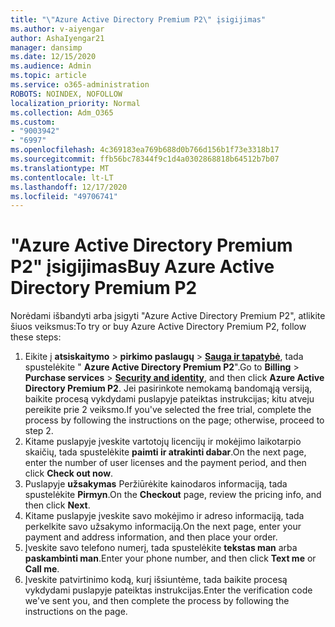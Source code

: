 ```yaml
---
title: "\"Azure Active Directory Premium P2\" įsigijimas"
ms.author: v-aiyengar
author: AshaIyengar21
manager: dansimp
ms.date: 12/15/2020
ms.audience: Admin
ms.topic: article
ms.service: o365-administration
ROBOTS: NOINDEX, NOFOLLOW
localization_priority: Normal
ms.collection: Adm_O365
ms.custom:
- "9003942"
- "6997"
ms.openlocfilehash: 4c369183ea769b688d0b766d156b1f73e3318b17
ms.sourcegitcommit: ffb56bc78344f9c1d4a0302868818b64512b7b07
ms.translationtype: MT
ms.contentlocale: lt-LT
ms.lasthandoff: 12/17/2020
ms.locfileid: "49706741"
---
```

# <a name="buy-azure-active-directory-premium-p2"></a><span data-ttu-id="ad170-102">"Azure Active Directory Premium P2" įsigijimas</span><span class="sxs-lookup"><span data-stu-id="ad170-102">Buy Azure Active Directory Premium P2</span></span>

<span data-ttu-id="ad170-103">Norėdami išbandyti arba įsigyti "Azure Active Directory Premium P2", atlikite šiuos veiksmus:</span><span class="sxs-lookup"><span data-stu-id="ad170-103">To try or buy Azure Active Directory Premium P2, follow these steps:</span></span>

1. <span data-ttu-id="ad170-104">Eikite į **atsiskaitymo**  >  **pirkimo paslaugų**  >  [**Sauga ir tapatybė**](https://go.microsoft.com/fwlink/?linkid=2131946), tada spustelėkite " **Azure Active Directory Premium P2**".</span><span class="sxs-lookup"><span data-stu-id="ad170-104">Go to **Billing** > **Purchase services** > [**Security and identity**](https://go.microsoft.com/fwlink/?linkid=2131946), and then click **Azure Active Directory Premium P2**.</span></span>
<span data-ttu-id="ad170-105">Jei pasirinkote nemokamą bandomąją versiją, baikite procesą vykdydami puslapyje pateiktas instrukcijas; kitu atveju pereikite prie 2 veiksmo.</span><span class="sxs-lookup"><span data-stu-id="ad170-105">If you've selected the free trial, complete the process by following the instructions on the page; otherwise, proceed to step 2.</span></span>
1. <span data-ttu-id="ad170-106">Kitame puslapyje įveskite vartotojų licencijų ir mokėjimo laikotarpio skaičių, tada spustelėkite **paimti ir atrakinti dabar**.</span><span class="sxs-lookup"><span data-stu-id="ad170-106">On the next page, enter the number of user licenses and the payment period, and then click **Check out now**.</span></span>
1. <span data-ttu-id="ad170-107">Puslapyje **užsakymas** Peržiūrėkite kainodaros informaciją, tada spustelėkite **Pirmyn**.</span><span class="sxs-lookup"><span data-stu-id="ad170-107">On the **Checkout** page, review the pricing info, and then click **Next**.</span></span>
1. <span data-ttu-id="ad170-108">Kitame puslapyje įveskite savo mokėjimo ir adreso informaciją, tada perkelkite savo užsakymo informaciją.</span><span class="sxs-lookup"><span data-stu-id="ad170-108">On the next page, enter your payment and address information, and then place your order.</span></span>
1. <span data-ttu-id="ad170-109">Įveskite savo telefono numerį, tada spustelėkite **tekstas man** arba **paskambinti man**.</span><span class="sxs-lookup"><span data-stu-id="ad170-109">Enter your phone number, and then click **Text me** or **Call me**.</span></span>
1. <span data-ttu-id="ad170-110">Įveskite patvirtinimo kodą, kurį išsiuntėme, tada baikite procesą vykdydami puslapyje pateiktas instrukcijas.</span><span class="sxs-lookup"><span data-stu-id="ad170-110">Enter the verification code we've sent you, and then complete the process by following the instructions on the page.</span></span>

